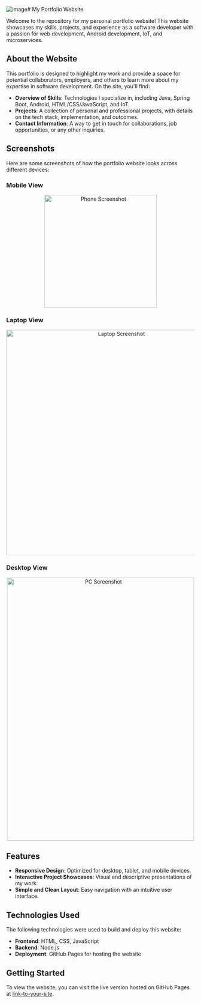 ![image](https://github.com/user-attachments/assets/8f09e641-3c49-4de0-81e8-094bfc294e27)# My Portfolio Website

Welcome to the repository for my personal portfolio website! This website showcases my skills, projects, and experience as a software developer with a passion for web development, Android development, IoT, and microservices.

## About the Website

This portfolio is designed to highlight my work and provide a space for potential collaborators, employers, and others to learn more about my expertise in software development. On the site, you'll find:

- **Overview of Skills**: Technologies I specialize in, including Java, Spring Boot, Android, HTML/CSS/JavaScript, and IoT.
- **Projects**: A collection of personal and professional projects, with details on the tech stack, implementation, and outcomes.
- **Contact Information**: A way to get in touch for collaborations, job opportunities, or any other inquiries.

## Screenshots

Here are some screenshots of how the portfolio website looks across different devices:

### Mobile View
<p align="center">
  <img src=![image](https://github.com/user-attachments/assets/cd9a4f57-ce95-4002-93ff-3b9f3db1aad7)
 alt="Phone Screenshot" width="300">
</p>

### Laptop View
<p align="center">
  <img src="https://github.com/user-attachments/assets/73589969-5128-48d3-8d02-320507e53089" alt="Laptop Screenshot" width="600">
</p>

### Desktop View
<p align="center">
  <img src="https://github.com/user-attachments/assets/543d5b56-1ab9-4d43-9fa5-012a0b29f147" alt="PC Screenshot" width="500" height="700">
</p>

## Features

- **Responsive Design**: Optimized for desktop, tablet, and mobile devices.
- **Interactive Project Showcases**: Visual and descriptive presentations of my work.
- **Simple and Clean Layout**: Easy navigation with an intuitive user interface.

## Technologies Used

The following technologies were used to build and deploy this website:

- **Frontend**: HTML, CSS, JavaScript
- **Backend**: Node.js
- **Deployment**: GitHub Pages for hosting the website

## Getting Started

To view the website, you can visit the live version hosted on GitHub Pages at [link-to-your-site](#).
